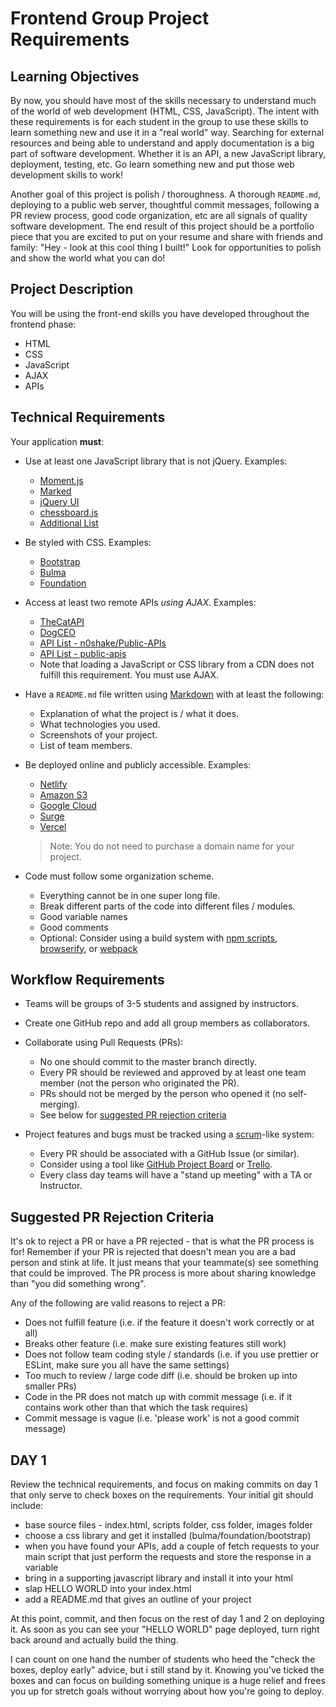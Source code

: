 # Frontend Group Project Requirements

## Learning Objectives

By now, you should have most of the skills necessary to understand much of the world of web development (HTML, CSS, JavaScript). The intent with these requirements is for each student in the group to use these skills to learn something new and use it in a "real world" way. Searching for external resources and being able to understand and apply documentation is a big part of software development. Whether it is an API, a new JavaScript library, deployment, testing, etc. Go learn something new and put those web development skills to work!

Another goal of this project is polish / thoroughness. A thorough `README.md`, deploying to a public web server, thoughtful commit messages, following a PR review process, good code organization, etc are all signals of quality software development. The end result of this project should be a portfolio piece that you are excited to put on your resume and share with friends and family: "Hey - look at this cool thing I built!" Look for opportunities to polish and show the world what you can do!

## Project Description

You will be using the front-end skills you have developed throughout the frontend phase:
* HTML
* CSS
* JavaScript
* AJAX
* APIs

## Technical Requirements

Your application **must**:

- Use at least one JavaScript library that is not jQuery. Examples:
  - [Moment.js](https://momentjs.com/)
  - [Marked](https://marked.js.org/)
  - [jQuery UI](https://jqueryui.com/)
  - [chessboard.js](http://chessboardjs.com/)
  - [Additional List](./additional-libraries.md)

- Be styled with CSS. Examples:
  - [Bootstrap](http://getbootstrap.com/)
  - [Bulma](https://bulma.io/)
  - [Foundation](https://foundation.zurb.com/)

- Access at least two remote APIs *using AJAX*. Examples:
  - [TheCatAPI](https://thecatapi.com/)
  - [DogCEO](https://dog.ceo/dog-api/)
  - [API List - n0shake/Public-APIs](https://github.com/n0shake/Public-APIs)
  - [API List - public-apis](https://github.com/public-apis/public-apis)
  - Note that loading a JavaScript or CSS library from a CDN does not fulfill this requirement.
    You must use AJAX.

- Have a `README.md` file written using [Markdown] with at least the following:
  - Explanation of what the project is / what it does.
  - What technologies you used.
  - Screenshots of your project.
  - List of team members.

- Be deployed online and publicly accessible. Examples:
  - [Netlify](https://www.netlify.com/)
  - [Amazon S3](https://docs.aws.amazon.com/AmazonS3/latest/dev/WebsiteHosting.html)
  - [Google Cloud](https://cloud.google.com/storage/docs/hosting-static-website)
  - [Surge](https://surge.sh/)
  - [Vercel](https://vercel.com)
  > Note: You do not need to purchase a domain name for your project.

- Code must follow some organization scheme.
  - Everything cannot be in one super long file.
  - Break different parts of the code into different files / modules.
  - Good variable names
  - Good comments
  - Optional: Consider using a build system with [npm scripts], [browserify], or [webpack]

[Markdown]:https://guides.github.com/features/mastering-markdown/
[StandardJS]:https://standardjs.com/
[npm scripts]:https://deliciousbrains.com/npm-build-script/
[browserify]:http://browserify.org/
[webpack]:https://webpack.js.org/

## Workflow Requirements

- Teams will be groups of 3-5 students and assigned by instructors.

- Create one GitHub repo and add all group members as collaborators.

- Collaborate using Pull Requests (PRs):
  - No one should commit to the master branch directly.
  - Every PR should be reviewed and approved by at least one team member (not the person who originated the PR).
  - PRs should not be merged by the person who opened it (no self-merging).
  - See below for [suggested PR rejection criteria](#suggested-pr-rejection-criteria)

- Project features and bugs must be tracked using a [scrum]-like system:
  - Every PR should be associated with a GitHub Issue (or similar).
  - Consider using a tool like [GitHub Project Board] or [Trello].
  - Every class day teams will have a "stand up meeting" with a TA or Instructor.

[scrum]:https://en.wikipedia.org/wiki/Scrum_(software_development)
[GitHub Project Board]:https://help.github.com/articles/about-project-boards/
[Trello]:https://trello.com/

## Suggested PR Rejection Criteria

It's ok to reject a PR or have a PR rejected - that is what the PR process is
for! Remember if your PR is rejected that doesn't mean you are a bad person and
stink at life. It just means that your teammate(s) see something that could be
improved. The PR process is more about sharing knowledge than "you did something
wrong".

Any of the following are valid reasons to reject a PR:

- Does not fulfill feature (i.e. if the feature it doesn't work correctly or at all)
- Breaks other feature (i.e. make sure existing features still work)
- Does not follow team coding style / standards (i.e. if you use prettier or ESLint, make sure you all have the same settings)
- Too much to review / large code diff (i.e. should be broken up into smaller PRs)
- Code in the PR does not match up with commit message (i.e. if it contains work other than that which the task requires)
- Commit message is vague (i.e. 'please work' is not a good commit message)

## DAY 1

Review the technical requirements, and focus on making commits on day 1 that only serve to check boxes on the requirements. Your initial git should include:

- base source files - index.html, scripts folder, css folder, images folder
- choose a css library and get it installed (bulma/foundation/bootstrap)
- when you have found your APIs, add a couple of fetch requests to your main script that just perform the requests and store the response in a variable
- bring in a supporting javascript library and install it into your html
- slap HELLO WORLD into your index.html
- add a README.md that gives an outline of your project

At this point, commit, and then focus on the rest of day 1 and 2 on deploying it. As soon as you can see your "HELLO WORLD" page deployed, turn right back around and actually build the thing.

I can count on one hand the number of students who heed the "check the boxes, deploy early" advice, but i still stand by it. Knowing you've ticked the boxes and can focus on building something unique is a huge relief and frees you up for stretch goals without worrying about how you're going to deploy.


